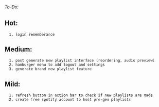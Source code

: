 ###### To-Do:  
##	Hot:    
      1. login rememberance

##  Medium:
      1. post generate new playlist interface (reordering, audio preview)
      2. hamburger menu to add logout and settings
      3. generate brand new playlist feature
      
##  Mild:  
      1. refresh button in action bar to check if new playlists are made    
      2. create free spotify account to host pre-gen playlists
